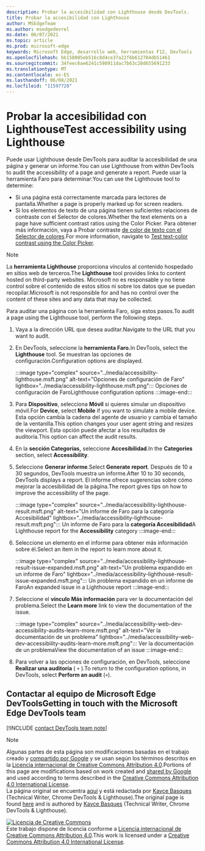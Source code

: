 ```yaml
---
description: Probar la accesibilidad con Lighthouse desde DevTools.
title: Probar la accesibilidad con Lighthouse
author: MSEdgeTeam
ms.author: msedgedevrel
ms.date: 06/07/2021
ms.topic: article
ms.prod: microsoft-edge
keywords: Microsoft Edge, desarrollo web, herramientas F12, DevTools
ms.openlocfilehash: bb158085eb516c8d4ce37a22f6b612784db51461
ms.sourcegitcommit: 34feec6ae6241c598911dac7b63c28d655691233
ms.translationtype: MT
ms.contentlocale: es-ES
ms.lasthandoff: 06/08/2021
ms.locfileid: "11597720"
---
```

<!-- this article was created on 05/11/2021 by moving a section out from the "Accessibility reference" article (reference.md) -->
<!-- Copyright Kayce Basques 

   Licensed under the Apache License, Version 2.0 (the "License");
   you may not use this file except in compliance with the License.
   You may obtain a copy of the License at

       https://www.apache.org/licenses/LICENSE-2.0

   Unless required by applicable law or agreed to in writing, software
   distributed under the License is distributed on an "AS IS" BASIS,
   WITHOUT WARRANTIES OR CONDITIONS OF ANY KIND, either express or implied.
   See the License for the specific language governing permissions and
   limitations under the License.  -->  

# <a name="test-accessibility-using-lighthouse"></a><span data-ttu-id="bd206-104">Probar la accesibilidad con Lighthouse</span><span class="sxs-lookup"><span data-stu-id="bd206-104">Test accessibility using Lighthouse</span></span>

<span data-ttu-id="bd206-105">Puede usar Lighthouse desde DevTools para auditar la accesibilidad de una página y generar un informe.</span><span class="sxs-lookup"><span data-stu-id="bd206-105">You can use Lighthouse from within DevTools to audit the accessibility of a page and generate a report.</span></span> <span data-ttu-id="bd206-106">Puede usar la herramienta Faro para determinar:</span><span class="sxs-lookup"><span data-stu-id="bd206-106">You can use the Lighthouse tool to determine:</span></span>

*   <span data-ttu-id="bd206-107">Si una página está correctamente marcada para lectores de pantalla.</span><span class="sxs-lookup"><span data-stu-id="bd206-107">Whether a page is properly marked up for screen readers.</span></span>  
*   <span data-ttu-id="bd206-108">Si los elementos de texto de una página tienen suficientes relaciones de contraste con el Selector de colores.</span><span class="sxs-lookup"><span data-stu-id="bd206-108">Whether the text elements on a page have sufficient contrast ratios using the Color Picker.</span></span> <span data-ttu-id="bd206-109">Para obtener más información, vaya a Probar contraste [de color de texto con el Selector de colores](color-picker.md).</span><span class="sxs-lookup"><span data-stu-id="bd206-109">For more information, navigate to [Test text-color contrast using the Color Picker](color-picker.md).</span></span>   

> [!NOTE]
> <span data-ttu-id="bd206-110">La **herramienta Lighthouse** proporciona vínculos al contenido hospedado en sitios web de terceros.</span><span class="sxs-lookup"><span data-stu-id="bd206-110">The **Lighthouse** tool provides links to content hosted on third-party websites.</span></span>  <span data-ttu-id="bd206-111">Microsoft no es responsable y no tiene control sobre el contenido de estos sitios ni sobre los datos que se puedan recopilar.</span><span class="sxs-lookup"><span data-stu-id="bd206-111">Microsoft is not responsible for and has no control over the content of these sites and any data that may be collected.</span></span>  

<span data-ttu-id="bd206-112">Para auditar una página con la herramienta Faro, siga estos pasos.</span><span class="sxs-lookup"><span data-stu-id="bd206-112">To audit a page using the Lighthouse tool, perform the following steps.</span></span>

1.  <span data-ttu-id="bd206-113">Vaya a la dirección URL que desea auditar.</span><span class="sxs-lookup"><span data-stu-id="bd206-113">Navigate to the URL that you want to audit.</span></span>
1.  <span data-ttu-id="bd206-114">En DevTools, seleccione la **herramienta Faro.**</span><span class="sxs-lookup"><span data-stu-id="bd206-114">In DevTools, select the **Lighthouse** tool.</span></span>  <span data-ttu-id="bd206-115">Se muestran las opciones de configuración.</span><span class="sxs-lookup"><span data-stu-id="bd206-115">Configuration options are displayed.</span></span>
    
    :::image type="complex" source="../media/accessibility-lighthouse.msft.png" alt-text="Opciones de configuración de Faro" lightbox="../media/accessibility-lighthouse.msft.png":::
       <span data-ttu-id="bd206-117">Opciones de configuración de Faro</span><span class="sxs-lookup"><span data-stu-id="bd206-117">Lighthouse configuration options</span></span>
    :::image-end:::  
    
1.  <span data-ttu-id="bd206-118">Para **Dispositivo**, selecciona **Móvil** si quieres simular un dispositivo móvil.</span><span class="sxs-lookup"><span data-stu-id="bd206-118">For **Device**, select **Mobile** if you want to simulate a mobile device.</span></span>  <span data-ttu-id="bd206-119">Esta opción cambia la cadena del agente de usuario y cambia el tamaño de la ventanilla.</span><span class="sxs-lookup"><span data-stu-id="bd206-119">This option changes your user agent string and resizes the viewport.</span></span>  <span data-ttu-id="bd206-120">Esta opción puede afectar a los resultados de auditoría.</span><span class="sxs-lookup"><span data-stu-id="bd206-120">This option can affect the audit results.</span></span>
1.  <span data-ttu-id="bd206-121">En la **sección Categorías,** seleccione **Accesibilidad**.</span><span class="sxs-lookup"><span data-stu-id="bd206-121">In the **Categories** section, select **Accessibility**.</span></span>
1.  <span data-ttu-id="bd206-122">Seleccione **Generar informe**.</span><span class="sxs-lookup"><span data-stu-id="bd206-122">Select **Generate report**.</span></span> <span data-ttu-id="bd206-123">Después de 10 a 30 segundos, DevTools muestra un informe.</span><span class="sxs-lookup"><span data-stu-id="bd206-123">After 10 to 30 seconds, DevTools displays a report.</span></span>  <span data-ttu-id="bd206-124">El informe ofrece sugerencias sobre cómo mejorar la accesibilidad de la página.</span><span class="sxs-lookup"><span data-stu-id="bd206-124">The report gives tips on how to improve the accessibility of the page.</span></span>  
    
    :::image type="complex" source="../media/accessibility-lighthouse-result.msft.png" alt-text="Un informe de Faro para la categoría Accesibilidad" lightbox="../media/accessibility-lighthouse-result.msft.png":::
       <span data-ttu-id="bd206-126">Un informe de Faro para la **categoría Accesibilidad**</span><span class="sxs-lookup"><span data-stu-id="bd206-126">A Lighthouse report for the **Accessibility** category</span></span>
    :::image-end:::  
    
1.  <span data-ttu-id="bd206-127">Seleccione un elemento en el informe para obtener más información sobre él.</span><span class="sxs-lookup"><span data-stu-id="bd206-127">Select an item in the report to learn more about it.</span></span>  
    
    :::image type="complex" source="../media/accessibility-lighthouse-result-issue-expanded.msft.png" alt-text="Un problema expandido en un informe de Faro" lightbox="../media/accessibility-lighthouse-result-issue-expanded.msft.png":::
       <span data-ttu-id="bd206-129">Un problema expandido en un informe de Faro</span><span class="sxs-lookup"><span data-stu-id="bd206-129">An expanded issue in a Lighthouse report</span></span>
    :::image-end:::  
    
1.  <span data-ttu-id="bd206-130">Seleccione el **vínculo Más información** para ver la documentación del problema.</span><span class="sxs-lookup"><span data-stu-id="bd206-130">Select the **Learn more** link to view the documentation of the issue.</span></span>
    
    :::image type="complex" source="../media/accessibility-web-dev-accessibility-audits-learn-more.msft.png" alt-text="Ver la documentación de un problema" lightbox="../media/accessibility-web-dev-accessibility-audits-learn-more.msft.png":::
       <span data-ttu-id="bd206-132">Ver la documentación de un problema</span><span class="sxs-lookup"><span data-stu-id="bd206-132">View the documentation of an issue</span></span>
    :::image-end:::  

1.  <span data-ttu-id="bd206-133">Para volver a las opciones de configuración, en DevTools, seleccione **Realizar una auditoría** ( `+` ).</span><span class="sxs-lookup"><span data-stu-id="bd206-133">To return to the configuration options, in DevTools, select **Perform an audit** (`+`).</span></span>    


## <a name="getting-in-touch-with-the-microsoft-edge-devtools-team"></a><span data-ttu-id="bd206-134">Contactar al equipo de Microsoft Edge DevTools</span><span class="sxs-lookup"><span data-stu-id="bd206-134">Getting in touch with the Microsoft Edge DevTools team</span></span>  

[!INCLUDE [contact DevTools team note](../includes/contact-devtools-team-note.md)]  


> [!NOTE]
> <span data-ttu-id="bd206-135">Algunas partes de esta página son modificaciones basadas en el trabajo creado y [compartido por Google][GoogleSitePolicies] y se usan según los términos descritos en la [Licencia internacional de Creative Commons Attribution 4.0][CCA4IL].</span><span class="sxs-lookup"><span data-stu-id="bd206-135">Portions of this page are modifications based on work created and [shared by Google][GoogleSitePolicies] and used according to terms described in the [Creative Commons Attribution 4.0 International License][CCA4IL].</span></span>  
> <span data-ttu-id="bd206-136">La página original se encuentra [aquí](https://developers.google.com/web/tools/chrome-devtools/accessibility/reference) y está redactada por [Kayce Basques][KayceBasques] \(Technical Writer, Chrome DevTools \& Lighthouse\).</span><span class="sxs-lookup"><span data-stu-id="bd206-136">The original page is found [here](https://developers.google.com/web/tools/chrome-devtools/accessibility/reference) and is authored by [Kayce Basques][KayceBasques] \(Technical Writer, Chrome DevTools \& Lighthouse\).</span></span>  

[![Licencia de Creative Commons][CCby4Image]][CCA4IL]  
<span data-ttu-id="bd206-138">Este trabajo dispone de licencia conforme a [Licencia internacional de Creative Commons Attribution 4.0][CCA4IL].</span><span class="sxs-lookup"><span data-stu-id="bd206-138">This work is licensed under a [Creative Commons Attribution 4.0 International License][CCA4IL].</span></span>  


<!-- links -->  
[ChromeWebStoreAxe]: https://chrome.google.com/webstore/detail/axe/lhdoppojpmngadmnindnejefpokejbdd?hl=en-US "axe - Pruebas de accesibilidad web - Chrome Web Store"  
[CCA4IL]: https://creativecommons.org/licenses/by/4.0  
[CCby4Image]: https://i.creativecommons.org/l/by/4.0/88x31.png  
[GoogleSitePolicies]: https://developers.google.com/terms/site-policies  
[KayceBasques]: https://developers.google.com/web/resources/contributors/kaycebasques  
